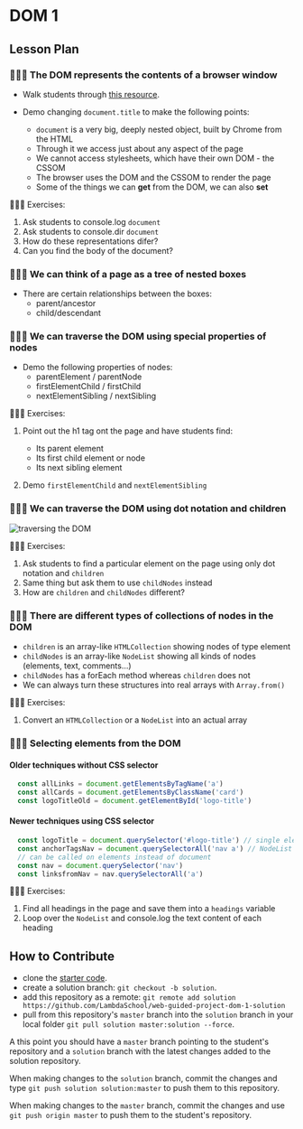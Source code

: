 # DOM 1

## Lesson Plan

### 🚀🚀🚀 The DOM represents the contents of a browser window

- Walk students through [this resource](https://developer.mozilla.org/en-US/docs/Web/API/Document_Object_Model/Introduction).

- Demo changing `document.title` to make the following points:
  - `document` is a very big, deeply nested object, built by Chrome from the HTML
  - Through it we access just about any aspect of the page
  - We cannot access stylesheets, which have their own DOM - the CSSOM
  - The browser uses the DOM and the CSSOM to render the page
  - Some of the things we can **get** from the DOM, we can also **set**

🤔🤔🤔 Exercises:

1. Ask students to console.log `document`
1. Ask students to console.dir `document`
1. How do these representations difer?
1. Can you find the body of the document?

### 🚀🚀🚀 We can think of a page as a tree of nested boxes

- There are certain relationships between the boxes:
  - parent/ancestor
  - child/descendant
  
### 🚀🚀🚀 We can traverse the DOM using special properties of nodes

- Demo the following properties of nodes:
  - parentElement / parentNode
  - firstElementChild / firstChild
  - nextElementSibling / nextSibling

🤔🤔🤔 Exercises:

1. Point out the h1 tag ont the page and have students find:
   - Its parent element
   - Its first child element or node
   - Its next sibling element

2. Demo `firstElementChild` and `nextElementSibling`

### 🚀🚀🚀 We can traverse the DOM using dot notation and children

![traversing the DOM](https://tk-assets.lambdaschool.com/e8d103b8-e83d-430a-ad0f-e40ade208665_traversing-dom.png)

🤔🤔🤔 Exercises:

1. Ask students to find a particular element on the page using only dot notation and `children`
1. Same thing but ask them to use `childNodes` instead
1. How are `children` and `childNodes` different?

### 🚀🚀🚀 There are different types of collections of nodes in the DOM

- `children` is an array-like `HTMLCollection` showing nodes of type element
- `childNodes` is an array-like `NodeList` showing all kinds of nodes (elements, text, comments...)
- `childNodes` has a forEach method whereas `children` does not
- We can always turn these structures into real arrays with `Array.from()`

🤔🤔🤔 Exercises:

1. Convert an `HTMLCollection` or a `NodeList` into an actual array

### 🚀🚀🚀 Selecting elements from the DOM

#### Older techniques without CSS selector

```javascript
  const allLinks = document.getElementsByTagName('a')
  const allCards = document.getElementsByClassName('card')
  const logoTitleOld = document.getElementById('logo-title')
```

#### Newer techniques using CSS selector

```javascript
  const logoTitle = document.querySelector('#logo-title') // single element
  const anchorTagsNav = document.querySelectorAll('nav a') // NodeList
  // can be called on elements instead of document
  const nav = document.querySelector('nav')
  const linksfromNav = nav.querySelectorAll('a')
```

🤔🤔🤔 Exercises:

1. Find all headings in the page and save them into a `headings` variable
1. Loop over the `NodeList` and console.log the text content of each heading

## How to Contribute

- clone the [starter code](https://github.com/LambdaSchool/web-guided-project-dom-1).
- create a solution branch: `git checkout -b solution`.
- add this repository as a remote: `git remote add solution https://github.com/LambdaSchool/web-guided-project-dom-1-solution`
- pull from this repository's `master` branch into the `solution` branch in your local folder `git pull solution master:solution --force`.

A this point you should have a `master` branch pointing to the student's repository and a `solution` branch with the latest changes added to the solution repository.

When making changes to the `solution` branch, commit the changes and type `git push solution solution:master` to push them to this repository.

When making changes to the `master` branch, commit the changes and use `git push origin master` to push them to the student's repository.
